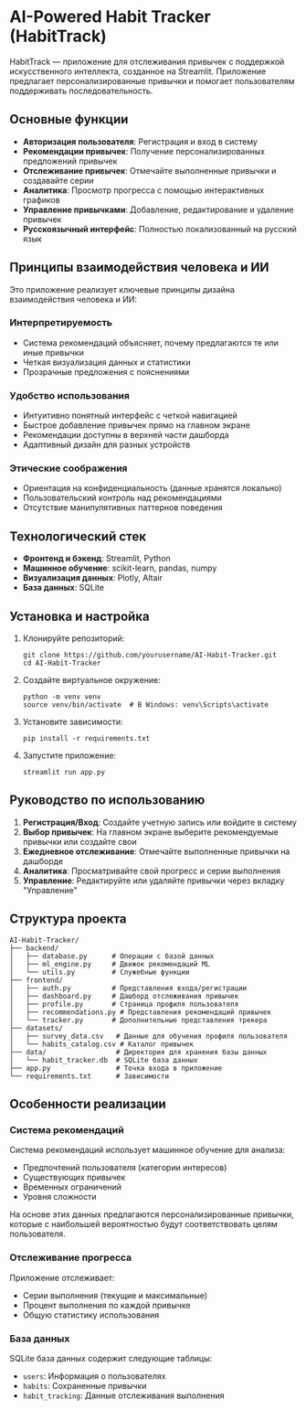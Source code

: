# AI-Powered Habit Tracker (HabitTrack)

HabitTrack — приложение для отслеживания привычек с поддержкой искусственного интеллекта, созданное на Streamlit. Приложение предлагает персонализированные привычки и помогает пользователям поддерживать последовательность.

## Основные функции

- **Авторизация пользователя**: Регистрация и вход в систему
- **Рекомендации привычек**: Получение персонализированных предложений привычек
- **Отслеживание привычек**: Отмечайте выполненные привычки и создавайте серии
- **Аналитика**: Просмотр прогресса с помощью интерактивных графиков
- **Управление привычками**: Добавление, редактирование и удаление привычек
- **Русскоязычный интерфейс**: Полностью локализованный на русский язык

## Принципы взаимодействия человека и ИИ

Это приложение реализует ключевые принципы дизайна взаимодействия человека и ИИ:

### Интерпретируемость
- Система рекомендаций объясняет, почему предлагаются те или иные привычки
- Четкая визуализация данных и статистики
- Прозрачные предложения с пояснениями

### Удобство использования
- Интуитивно понятный интерфейс с четкой навигацией
- Быстрое добавление привычек прямо на главном экране
- Рекомендации доступны в верхней части дашборда
- Адаптивный дизайн для разных устройств

### Этические соображения
- Ориентация на конфиденциальность (данные хранятся локально)
- Пользовательский контроль над рекомендациями
- Отсутствие манипулятивных паттернов поведения

## Технологический стек

- **Фронтенд и бэкенд**: Streamlit, Python
- **Машинное обучение**: scikit-learn, pandas, numpy
- **Визуализация данных**: Plotly, Altair
- **База данных**: SQLite

## Установка и настройка

1. Клонируйте репозиторий:
   ```
   git clone https://github.com/yourusername/AI-Habit-Tracker.git
   cd AI-Habit-Tracker
   ```

2. Создайте виртуальное окружение:
   ```
   python -m venv venv
   source venv/bin/activate  # В Windows: venv\Scripts\activate
   ```

3. Установите зависимости:
   ```
   pip install -r requirements.txt
   ```

4. Запустите приложение:
   ```
   streamlit run app.py
   ```

## Руководство по использованию

1. **Регистрация/Вход**: Создайте учетную запись или войдите в систему
2. **Выбор привычек**: На главном экране выберите рекомендуемые привычки или создайте свои
3. **Ежедневное отслеживание**: Отмечайте выполненные привычки на дашборде
4. **Аналитика**: Просматривайте свой прогресс и серии выполнения
5. **Управление**: Редактируйте или удаляйте привычки через вкладку "Управление"

## Структура проекта

```
AI-Habit-Tracker/
├── backend/
│   ├── database.py      # Операции с базой данных
│   ├── ml_engine.py     # Движок рекомендаций ML
│   └── utils.py         # Служебные функции
├── frontend/
│   ├── auth.py          # Представления входа/регистрации
│   ├── dashboard.py     # Дашборд отслеживания привычек
│   ├── profile.py       # Страница профиля пользователя
│   ├── recommendations.py # Представления рекомендаций привычек
│   └── tracker.py       # Дополнительные представления трекера
├── datasets/
│   ├── survey_data.csv   # Данные для обучения профиля пользователя
│   └── habits_catalog.csv # Каталог привычек
├── data/                 # Директория для хранения базы данных
│   └── habit_tracker.db  # SQLite база данных
├── app.py                # Точка входа в приложение
└── requirements.txt      # Зависимости
```

## Особенности реализации

### Система рекомендаций

Система рекомендаций использует машинное обучение для анализа:
- Предпочтений пользователя (категории интересов)
- Существующих привычек
- Временных ограничений
- Уровня сложности

На основе этих данных предлагаются персонализированные привычки, которые с наибольшей вероятностью будут соответствовать целям пользователя.

### Отслеживание прогресса

Приложение отслеживает:
- Серии выполнения (текущие и максимальные)
- Процент выполнения по каждой привычке
- Общую статистику использования

### База данных

SQLite база данных содержит следующие таблицы:
- `users`: Информация о пользователях
- `habits`: Сохраненные привычки
- `habit_tracking`: Данные отслеживания выполнения
